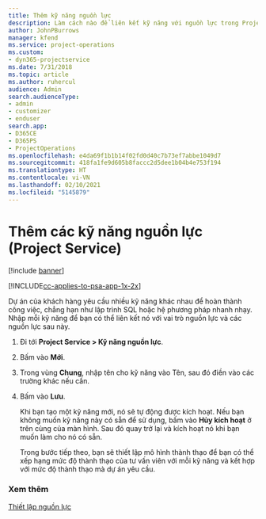 ```yaml
---
title: Thêm kỹ năng nguồn lực
description: Làm cách nào để liên kết kỹ năng với nguồn lực trong Project Service
author: JohnPBurrows
manager: kfend
ms.service: project-operations
ms.custom:
- dyn365-projectservice
ms.date: 7/31/2018
ms.topic: article
ms.author: ruhercul
audience: Admin
search.audienceType:
- admin
- customizer
- enduser
search.app:
- D365CE
- D365PS
- ProjectOperations
ms.openlocfilehash: e4da69f1b1b14f02fd0d40c7b73ef7abbe1049d7
ms.sourcegitcommit: 418fa1fe9d605b8faccc2d5dee1b04b4e753f194
ms.translationtype: HT
ms.contentlocale: vi-VN
ms.lasthandoff: 02/10/2021
ms.locfileid: "5145879"
---
```

# <a name="add-resource-skills-project-service"></a>Thêm các kỹ năng nguồn lực (Project Service)

[!include [banner](../includes/psa-now-project-operations.md)]

[!INCLUDE[cc-applies-to-psa-app-1x-2x](../includes/cc-applies-to-psa-app-1x-2x.md)]

Dự án của khách hàng yêu cầu nhiều kỹ năng khác nhau để hoàn thành công việc, chẳng hạn như lập trình SQL hoặc hệ phương pháp nhanh nhạy. Nhập mỗi kỹ năng để bạn có thể liên kết nó với vai trò nguồn lực và các nguồn lực sau này.  
  
1. Đi tới **Project Service > Kỹ năng nguồn lực**.  
  
2. Bấm vào **Mới**.  
  
3. Trong vùng **Chung**, nhập tên cho kỹ năng vào Tên, sau đó điền vào các trường khác nếu cần.  
  
4. Bấm vào **Lưu**.  
  
   Khi bạn tạo một kỹ năng mới, nó sẽ tự động được kích hoạt. Nếu bạn không muốn kỹ năng này có sẵn để sử dụng, bấm vào **Hủy kích hoạt** ở trên cùng của màn hình. Sau đó quay trở lại và kích hoạt nó khi bạn muốn làm cho nó có sẵn.  
  
   Trong bước tiếp theo, bạn sẽ thiết lập mô hình thành thạo để bạn có thể xếp hạng mức độ thành thạo của tư vấn viên với mỗi kỹ năng và kết hợp với mức độ thành thạo mà dự án yêu cầu.  
  
### <a name="see-also"></a>Xem thêm  
 [Thiết lập nguồn lực](../psa/set-up-resources.md)

